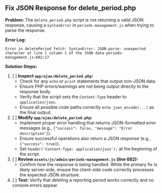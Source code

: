 ## Fix JSON Response for delete_period.php

**Problem:** The `delete_period.php` script is not returning a valid JSON response, causing a `SyntaxError` in `periods-management.js` when trying to parse the response.

**Error Log:**
```
Error in deletePeriod fetch: SyntaxError: JSON.parse: unexpected character at line 1 column 1 of the JSON data periods-management.js:682:17
```

**Solution Steps:**

1.  [ ] **Inspect `app/ajax/delete_period.php`:**
    *   Check for any `echo` or `print` statements that output non-JSON data.
    *   Ensure PHP errors/warnings are not being output directly to the response body.
    *   Verify that the script sets the `Content-Type` header to `application/json`.
    *   Ensure all possible code paths correctly `echo json_encode(...)` as the final output.
2.  [ ] **Modify `app/ajax/delete_period.php`:**
    *   Implement proper error handling that returns JSON-formatted error messages (e.g., `{"success": false, "message": "Error description"}`).
    *   Ensure successful operations also return a JSON response (e.g., `{"success": true}`).
    *   Set `header('Content-Type: application/json');` at the beginning of the script.
3.  [ ] **Review `assets/js/admin/periods-management.js` (line 682):**
    *   Confirm how the response is being handled. While the primary fix is likely server-side, ensure the client-side code correctly processes the expected JSON structure.
4.  [ ] **Test:** Verify that deleting a reporting period works correctly and no console errors appear.
